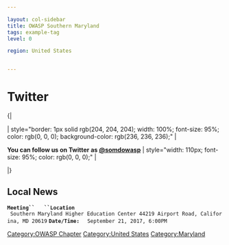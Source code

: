 ```yaml
---

layout: col-sidebar
title: OWASP Southern Maryland
tags: example-tag
level: 0

region: United States


---
```

# Twitter

{|

| style="border: 1px solid rgb(204, 204, 204); width: 100%; font-size:
95%; color: rgb(0, 0, 0); background-color: rgb(236, 236, 236);" |

**You can follow us on Twitter as
[@somdowasp](http://twitter.com/owaspdc)** | style="width: 110px;
font-size: 95%; color: rgb(0, 0, 0);" |

|}

## Local News

**`Meeting``   ``Location`**
` Southern Maryland Higher Education Center 44219 Airport Road, Califorina, MD 20619`
**`Date/Time:`**` `
` September 21, 2017, 6:00PM`

[Category:OWASP Chapter](Category:OWASP_Chapter "wikilink")
[Category:United States](Category:United_States "wikilink")
[Category:Maryland](Category:Maryland "wikilink")
